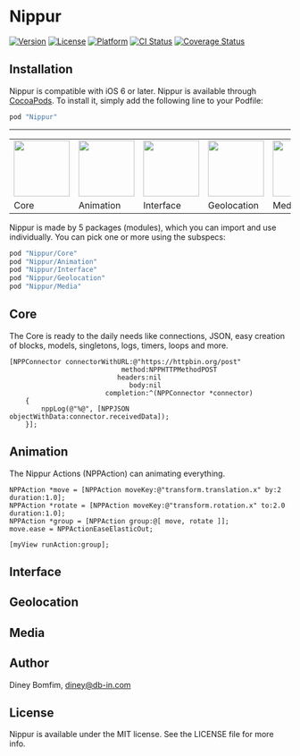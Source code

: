 # Nippur

[![Version](https://img.shields.io/cocoapods/v/Nippur.svg?style=flat)](http://cocoapods.org/pods/Nippur)
[![License](https://img.shields.io/cocoapods/l/Nippur.svg?style=flat)](http://cocoapods.org/pods/Nippur)
[![Platform](https://img.shields.io/cocoapods/p/Nippur.svg?style=flat)](http://cocoapods.org/pods/Nippur)
[![CI Status](https://img.shields.io/travis/dineybomfim/Nippur.svg?style=flat)](https://travis-ci.org/dineybomfim/Nippur)
[![Coverage Status](https://img.shields.io/coveralls/dineybomfim/Nippur.svg?style=flat)](https://coveralls.io/r/dineybomfim/Nippur)

## Installation

Nippur is compatible with iOS 6 or later.
Nippur is available through [CocoaPods](http://cocoapods.org/pods/Nippur). To install
it, simply add the following line to your Podfile:

```ruby
pod "Nippur"
```

---

<table border="0" style="text-align=center;">
	<tr>
		<td><img src="http://db-in.com/nippur/images/logo_small.png" width="100" height="100"></td>
		<td><img src="http://db-in.com/nippur/images/logo_animation_small.png" width="100" height="100"></td>
		<td><img src="http://db-in.com/nippur/images/logo_interface_small.png" width="100" height="100"></td>
		<td><img src="http://db-in.com/nippur/images/logo_geolocation_small.png" width="100" height="100"></td>
		<td><img src="http://db-in.com/nippur/images/logo_media_small.png" width="100" height="100"></td>
	</tr>
	<tr>
		<td>Core</td>
		<td>Animation</td>
		<td>Interface</td>
		<td>Geolocation</td>
		<td>Media</td>
	</tr>
</table>

Nippur is made by 5 packages (modules), which you can import and use individually.
You can pick one or more using the subspecs:

```ruby
pod "Nippur/Core"
pod "Nippur/Animation"
pod "Nippur/Interface"
pod "Nippur/Geolocation"
pod "Nippur/Media"
```

## Core
The Core is ready to the daily needs like connections, JSON, easy creation of blocks, models, singletons, logs, timers, loops and more.

```objc
[NPPConnector connectorWithURL:@"https://httpbin.org/post"
							method:NPPHTTPMethodPOST
						   headers:nil
							  body:nil
						completion:^(NPPConnector *connector)
	{
		nppLog(@"%@", [NPPJSON objectWithData:connector.receivedData]);
	}];
```

## Animation
The Nippur Actions (NPPAction) can animating everything.

```objc
NPPAction *move = [NPPAction moveKey:@"transform.translation.x" by:2 duration:1.0];
NPPAction *rotate = [NPPAction moveKey:@"transform.rotation.x" to:2.0 duration:1.0];
NPPAction *group = [NPPAction group:@[ move, rotate ]];
move.ease = NPPActionEaseElasticOut;

[myView runAction:group];
```

## Interface

## Geolocation

## Media

## Author

Diney Bomfim, diney@db-in.com

## License

Nippur is available under the MIT license. See the LICENSE file for more info.

